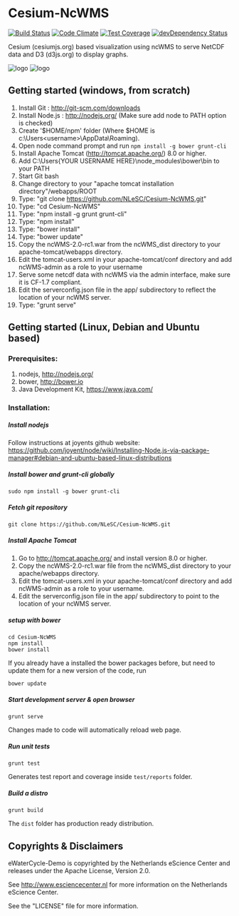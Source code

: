 Cesium-NcWMS
============

[![Build Status](https://travis-ci.org/NLeSC/Cesium-NcWMS.svg?branch=master)](https://travis-ci.org/NLeSC/Cesium-NcWMS)
[![Code Climate](https://codeclimate.com/github/NLeSC/Cesium-NcWMS/badges/gpa.svg)](https://codeclimate.com/github/NLeSC/Cesium-NcWMS)
[![Test Coverage](https://codeclimate.com/github/NLeSC/Cesium-NcWMS/badges/coverage.svg)](https://codeclimate.com/github/NLeSC/Cesium-NcWMS)
[![devDependency Status](https://david-dm.org/NLeSC/Cesium-NcWMS/dev-status.svg)](https://david-dm.org/NLeSC/Cesium-NcWMS#info=devDependencies)

Cesium (cesiumjs.org) based visualization using ncWMS to serve NetCDF data and D3 (d3js.org) to display graphs.

![logo](DOC/images/ewa-saturation.png "Screenshot 1")
![logo](DOC/images/ewa-discharge.png "Screenshot 2")

Getting started (windows, from scratch)
---------------------------------------
1. Install Git : 	http://git-scm.com/downloads
2. Install Node.js : 	http://nodejs.org/ (Make sure add node to PATH option is checked)
  1. Create '$HOME/npm' folder (Where $HOME is c:\Users\<username>\AppData\Roaming).
  2. Open node command prompt and run `npm install -g bower grunt-cli`
3. Install Apache Tomcat (http://tomcat.apache.org/) 8.0 or higher.
4. Add C:\Users\{YOUR USERNAME HERE}\node_modules\bower\bin to your PATH
5. Start Git bash
6. Change directory to your "apache tomcat installation directory"/webapps/ROOT
7. Type: "git clone https://github.com/NLeSC/Cesium-NcWMS.git"
8. Type: "cd Cesium-NcWMS"
9. Type: "npm install -g grunt grunt-cli"
10. Type: "npm install"
11. Type: "bower install"
12. Type: "bower update"
13. Copy the ncWMS-2.0-rc1.war from the ncWMS_dist directory to your apache-tomcat/webapps directory.
14. Edit the tomcat-users.xml in your apache-tomcat/conf directory and add ncWMS-admin as a role to your username
15. Serve some netcdf data with ncWMS via the admin interface, make sure it is CF-1.7 compliant.
16. Edit the serverconfig.json file in the app/ subdirectory to reflect the location of your ncWMS server.
17. Type: "grunt serve"

Getting started (Linux, Debian and Ubuntu based)
-------------------------------------------------
### Prerequisites:  
1. nodejs, http://nodejs.org/
2. bower, http://bower.io
3. Java Development Kit, https://www.java.com/

### Installation:  
##### Install nodejs  
Follow instructions at joyents github website:
https://github.com/joyent/node/wiki/Installing-Node.js-via-package-manager#debian-and-ubuntu-based-linux-distributions

##### Install bower and grunt-cli globally
```
sudo npm install -g bower grunt-cli
```

##### Fetch git repository
```
git clone https://github.com/NLeSC/Cesium-NcWMS.git
```

##### Install Apache Tomcat
1. Go to http://tomcat.apache.org/ and install version 8.0 or higher.
2. Copy the ncWMS-2.0-rc1.war file from the ncWMS_dist directory to your apache/webapps directory.  
3. Edit the tomcat-users.xml in your apache-tomcat/conf directory and add ncWMS-admin as a role to your username.  
4. Edit the serverconfig.json file in the app/ subdirectory to point to the location of your ncWMS server.

##### setup with bower
```
cd Cesium-NcWMS
npm install
bower install
```
If you already have a installed the bower packages before, but need to update them for a new version of the code, run
```
bower update
```

##### Start development server & open browser
```
grunt serve
```
Changes made to code will automatically reload web page.

##### Run unit tests

```
grunt test
```
Generates test report and coverage inside `test/reports` folder.

##### Build a distro

```
grunt build
```
The `dist` folder has production ready distribution.



Copyrights & Disclaimers
------------------------

eWaterCycle-Demo is copyrighted by the Netherlands eScience Center and
releases under the Apache License, Version 2.0.

See <http://www.esciencecenter.nl> for more information on the
Netherlands eScience Center.

See the "LICENSE" file for more information.
